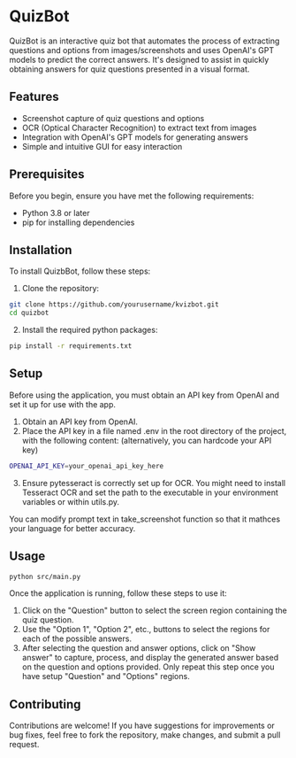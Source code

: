 # QuizBot

QuizBot is an interactive quiz bot that automates the process of extracting questions and options from images/screenshots and uses OpenAI's GPT models to predict the correct answers. It's designed to assist in quickly obtaining answers for quiz questions presented in a visual format.

## Features

- Screenshot capture of quiz questions and options
- OCR (Optical Character Recognition) to extract text from images
- Integration with OpenAI's GPT models for generating answers
- Simple and intuitive GUI for easy interaction

## Prerequisites

Before you begin, ensure you have met the following requirements:

- Python 3.8 or later
- pip for installing dependencies

## Installation

To install QuizbBot, follow these steps:

1. Clone the repository:

```bash
git clone https://github.com/yourusername/kvizbot.git
cd quizbot
```

2. Install the required python packages:

```bash
pip install -r requirements.txt
```

## Setup

Before using the application, you must obtain an API key from OpenAI and set it up for use with the app.

1. Obtain an API key from OpenAI.
2. Place the API key in a file named .env in the root directory of the project, with the following content: (alternatively, you can hardcode your API key)

```bash
OPENAI_API_KEY=your_openai_api_key_here
```

3. Ensure pytesseract is correctly set up for OCR. You might need to install Tesseract OCR and set the path to the executable in your environment variables or within utils.py.

You can modify prompt text in take_screenshot function so that it mathces your language for better accuracy.

## Usage

```bash
python src/main.py
```

Once the application is running, follow these steps to use it:

1. Click on the "Question" button to select the screen region containing the quiz question.
2. Use the "Option 1", "Option 2", etc., buttons to select the regions for each of the possible answers.
3. After selecting the question and answer options, click on "Show answer" to capture, process, and display the generated answer based on the question and options provided. Only repeat this step once you have setup "Question" and "Options" regions.

## Contributing

Contributions are welcome! If you have suggestions for improvements or bug fixes, feel free to fork the repository, make changes, and submit a pull request.
